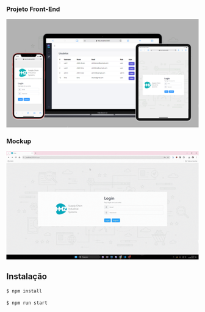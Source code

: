 ### Projeto Front-End
![Imagem](https://raw.githubusercontent.com/Aldrik-Alvaro/TESTE-FRONT-END/main/hmzfundo%20copiar.jpg)

### Mockup
![gif](https://raw.githubusercontent.com/Aldrik-Alvaro/TESTE-FRONT-END/main/video.gif)

## Instalação

``` bash
$ npm install
```

``` bash
$ npm run start 
```

